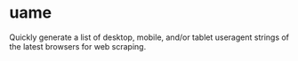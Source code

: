 # uame
Quickly generate a list of desktop, mobile, and/or tablet useragent strings of the latest browsers for web scraping.
